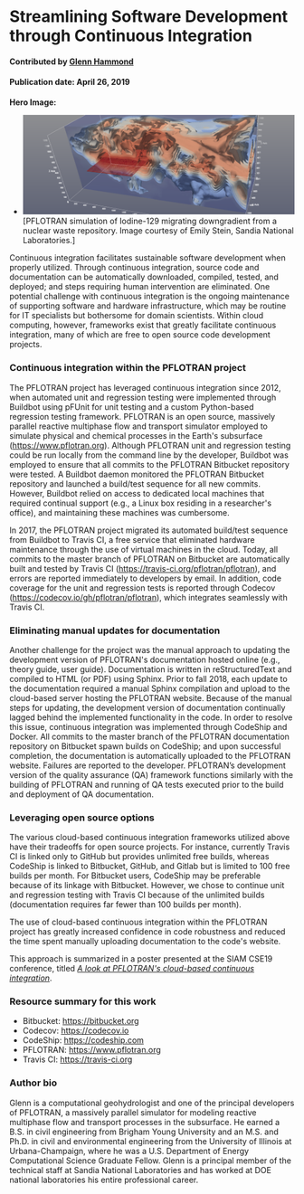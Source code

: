 # Streamlining Software Development through Continuous Integration

#### Contributed by [Glenn Hammond](https://github.com/ghammond86 "Glenn Hammond's Github.io Profile")

#### Publication date: April 26, 2019

**Hero Image:**
- <img src="../../images/Blog_0419_SDwithCI.png" />[PFLOTRAN simulation of Iodine-129 migrating downgradient from a nuclear waste repository.  Image courtesy of Emily Stein, Sandia National Laboratories.]


Continuous integration facilitates sustainable software development when properly utilized.  Through continuous integration, source code and documentation can be automatically downloaded, compiled, tested, and deployed; and steps requiring human intervention are eliminated.  One potential challenge with continuous integration is the ongoing maintenance of supporting software and hardware infrastructure, which may be routine for IT specialists but bothersome for domain scientists. Within cloud computing, however, frameworks exist that greatly facilitate continuous integration, many of which are free to open source code development projects.

### Continuous integration within the PFLOTRAN project

The PFLOTRAN project has leveraged continuous integration since 2012, when automated unit and regression testing were implemented through Buildbot using pFUnit for unit testing and a custom Python-based regression testing framework.  PFLOTRAN is an open source, massively parallel reactive multiphase flow and transport simulator employed to simulate physical and chemical processes in the Earth's subsurface (https://www.pflotran.org).  Although PFLOTRAN unit and regression testing could be run locally from the command line by the developer, Buildbot was employed to ensure that all commits to the PFLOTRAN Bitbucket repository were tested.  A Buildbot daemon monitored the PFLOTRAN Bitbucket repository and launched a build/test sequence for all new commits.  However, Buildbot relied on access to dedicated local machines that required continual support (e.g., a Linux box residing in a researcher's office), and maintaining these machines was cumbersome.

In 2017, the PFLOTRAN project migrated its automated build/test sequence from Buildbot to Travis CI, a free service that eliminated hardware maintenance through the use of virtual machines in the cloud.  Today, all commits to the master branch of PFLOTRAN on Bitbucket are automatically built and tested by Travis CI (https://travis-ci.org/pflotran/pflotran), and errors are reported immediately to developers by email.  In addition, code coverage for the unit and regression tests is reported through Codecov (https://codecov.io/gh/pflotran/pflotran), which integrates seamlessly with Travis CI.  

### Eliminating manual updates for documentation

Another challenge for the project was the manual approach to updating the development version of PFLOTRAN's documentation hosted online (e.g., theory guide, user guide).  Documentation is written in reStructuredText and compiled to HTML (or PDF) using Sphinx.  Prior to fall 2018, each update to the documentation required a manual Sphinx compilation and upload to the cloud-based server hosting the PFLOTRAN website.  Because of the manual steps for updating, the development version of documentation continually lagged behind the implemented functionality in the code.  In order to resolve this issue, continuous integration was implemented through CodeShip and Docker.  All commits to the master branch of the PFLOTRAN documentation repository on Bitbucket spawn builds on CodeShip; and upon successful completion, the documentation is automatically uploaded to the PFLOTRAN website.  Failures are reported to the developer.  PFLOTRAN’s development version of the quality assurance (QA) framework functions similarly with the building of PFLOTRAN and running of QA tests executed prior to the build and deployment of QA documentation.

### Leveraging open source options

The various cloud-based continuous integration frameworks utilized above have their tradeoffs for open source projects.  For instance, currently Travis CI is linked only to GitHub but provides unlimited free builds, whereas CodeShip is linked to Bitbucket, GitHub, and Gitlab but is limited to 100 free builds per month.  For Bitbucket users, CodeShip may be preferable because of its linkage with Bitbucket.  However, we chose to continue unit and regression testing with Travis CI because of the unlimited builds (documentation requires far fewer than 100 builds per month).

The use of cloud-based continuous integration within the PFLOTRAN project has greatly increased confidence in code robustness and reduced the time spent manually uploading documentation to the code's website.

This approach is summarized in a poster presented at the SIAM CSE19 conference, titled 
<a href="https://doi.org/10.6084/m9.figshare.7761950.v1">_A look at PFLOTRAN's cloud-based continuous integration_</a>.

### Resource summary for this work

* Bitbucket: https://bitbucket.org 
* Codecov: https://codecov.io
* CodeShip: https://codeship.com
* PFLOTRAN: https://www.pflotran.org
* Travis CI: https://travis-ci.org

### Author bio

Glenn is a computational geohydrologist and one of the principal developers of PFLOTRAN, a massively parallel simulator for modeling reactive multiphase flow and transport processes in the subsurface.  He earned a B.S. in civil engineering from Brigham Young University and an M.S. and Ph.D. in civil and environmental engineering from the University of Illinois at Urbana-Champaign, where he was a U.S. Department of Energy Computational Science Graduate Fellow.  Glenn is a principal member of the technical staff at Sandia National Laboratories and has worked at DOE national laboratories his entire professional career. 


<!---
Publish: yes
RSS update: 2019-04-26
Track: experience
Topics: testing, continuous integration testing, documentation
Pinned: no
---!>

<!---
SAND #: SAND2019-4553 S
Image owned or licensed by Sandia

Sandia National Laboratories is a multimission laboratory managed and operated by National Technology & Engineering Solutions of Sandia, LLC, a wholly owned subsidiary of Honeywell International Inc., for the U.S. Department of Energy's National Nuclear Security Administration under contract DE-NA0003525.
--->
